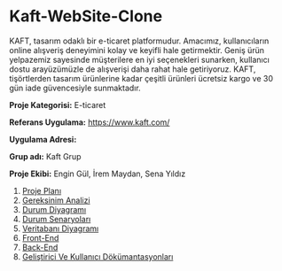 # Kaft-WebSite-Clone
KAFT, tasarım odaklı bir e-ticaret platformudur. Amacımız, kullanıcıların online alışveriş deneyimini kolay ve keyifli hale getirmektir. Geniş ürün yelpazemiz sayesinde müşterilere en iyi seçenekleri sunarken, kullanıcı dostu arayüzümüzle de alışverişi daha rahat hale getiriyoruz. KAFT, tişörtlerden tasarım ürünlerine kadar çeşitli ürünleri ücretsiz kargo ve 30 gün iade güvencesiyle sunmaktadır.

**Proje Kategorisi:** E-ticaret

**Referans Uygulama:** https://www.kaft.com/

**Uygulama Adresi:**

**Grup adı:** Kaft Grup

**Proje Ekibi:** Engin Gül, İrem Maydan, Sena Yıldız

1. [Proje Planı](Proje-Planı.md)
2. [Gereksinim Analizi](gereksinim-analizi.md)
3. [Durum Diyagramı](Durum-Diyagramı.md)
4. [Durum Senaryoları](Durum-Senaryoları.md)
5. [Veritabanı Diyagramı](Veritabanı-Diyagramı.md)
6. [Front-End](Front-End.md)
7. [Back-End](Back-End.md)
8. [Geliştirici Ve Kullanıcı Dökümantasyonları](Geliştirici-ve-Kullanıcı-Dokümantasyonları.md)
